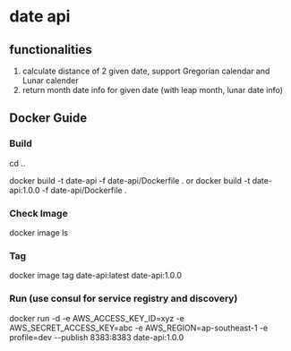 # date api

## functionalities 
1. calculate distance of 2 given date, support Gregorian calendar and Lunar calender
2. return month date info for given date (with leap month, lunar date info)

## Docker Guide

### Build
cd ..

docker build -t date-api -f date-api/Dockerfile . 
or
docker build -t date-api:1.0.0 -f date-api/Dockerfile . 
### Check Image

docker image ls

### Tag

docker image tag date-api:latest date-api:1.0.0

### Run (use consul for service registry and discovery)

docker run -d -e AWS_ACCESS_KEY_ID=xyz -e AWS_SECRET_ACCESS_KEY=abc -e AWS_REGION=ap-southeast-1 -e profile=dev --publish 8383:8383 date-api:1.0.0